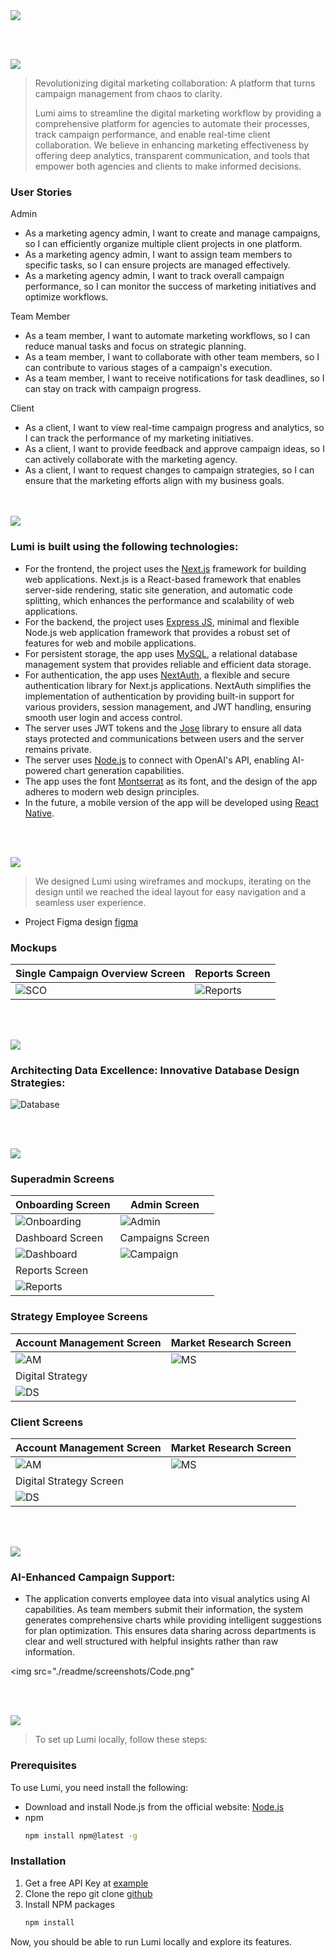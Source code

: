 <img src="./readme/title1.svg"/>

<br><br>

<!-- project philosophy -->
<img src="./readme/title2.svg"/>

> Revolutionizing digital marketing collaboration: A platform that turns campaign management from chaos to clarity.
>
> Lumi aims to streamline the digital marketing workflow by providing a comprehensive platform for agencies to automate their processes, track campaign performance, and enable real-time client collaboration. We believe in enhancing marketing effectiveness by offering deep analytics, transparent communication, and tools that empower both agencies and clients to make informed decisions.

### User Stories
<p>Admin</p>
<ul>
<li>As a marketing agency admin, I want to create and manage campaigns, so I can efficiently organize multiple client projects in one platform.</li>
<li>As a marketing agency admin, I want to assign team members to specific tasks, so I can ensure projects are managed effectively.</li>
<li>As a marketing agency admin, I want to track overall campaign performance, so I can monitor the success of marketing initiatives and optimize workflows.</li>
</ul>
<p>Team Member</p>
<ul>
<li>As a team member, I want to automate marketing workflows, so I can reduce manual tasks and focus on strategic planning.</li>
<li>As a team member, I want to collaborate with other team members, so I can contribute to various stages of a campaign's execution.</li>
<li>As a team member, I want to receive notifications for task deadlines, so I can stay on track with campaign progress.</li>
</ul>
<p>Client</p>
<ul>
<li>As a client, I want to view real-time campaign progress and analytics, so I can track the performance of my marketing initiatives.</li>
<li>As a client, I want to provide feedback and approve campaign ideas, so I can actively collaborate with the marketing agency.</li>
<li>As a client, I want to request changes to campaign strategies, so I can ensure that the marketing efforts align with my business goals.</li>
</ul>
<br><br>
<!-- Tech stack -->
<img src="./readme/title3.svg"/>

###  Lumi is built using the following technologies:

- For the frontend, the project uses the [Next.js](https://nextjs.org/) framework for building web applications. Next.js is a React-based framework that enables server-side rendering, static site generation, and automatic code splitting, which enhances the performance and scalability of web applications.
- For the backend, the project uses [Express JS](https://expressjs.com/), minimal and flexible Node.js web application framework that provides a robust set of features for web and mobile applications.
- For persistent storage, the app uses [MySQL](https://www.mysql.com/), a relational database management system that provides reliable and efficient data storage. 
- For authentication, the app uses [NextAuth](https://next-auth.js.org/), a flexible and secure authentication library for Next.js applications. NextAuth simplifies the implementation of authentication by providing built-in support for various providers, session management, and JWT handling, ensuring smooth user login and access control.
- The server uses JWT tokens and the [Jose](https://www.npmjs.com/package/jose) library to ensure all data stays protected and communications between users and the server remains private.
- The server uses [Node.js](https://nodejs.org/en) to connect with OpenAI's API, enabling AI-powered chart generation capabilities.
- The app uses the font [Montserrat](https://fonts.google.com/specimen/Montserrat) as its font, and the design of the app adheres to modern web design principles.
- In the future, a mobile version of the app will be developed using [React Native](https://reactnative.dev/).

<br><br>
<!-- UI UX -->
<img src="./readme/title4.svg"/>


> We designed Lumi using wireframes and mockups, iterating on the design until we reached the ideal layout for easy navigation and a seamless user experience.

- Project Figma design [figma](https://www.figma.com/file/LsuOx5Wnh5YTGSEtrgvz4l/Purrfect-Pals?type=design&node-id=257%3A79&mode=design&t=adzbABt5hbb91ucZ-1)


### Mockups
| Single Campaign Overview Screen | Reports Screen | 
| ---| ---| 
| ![SCO](./readme/screenshots/SingleCampaignOverview.png) | ![Reports](./readme/screenshots/ReportsOverview.png) | 

<br><br>

<!-- Database Design -->
<img src="./readme/title5.svg"/>

###  Architecting Data Excellence: Innovative Database Design Strategies:


![Database](./readme/screenshots/db.jpg) 


<br><br>


<!-- Implementation -->
<img src="./readme/title6.svg"/>

### Superadmin Screens 
| Onboarding Screen |  Admin Screen |
| ---| ---|
| ![Onboarding](./readme/gifs/signupcompletion.gif) | ![Admin](./readme/gifs/PlatformManager.gif) |
| Dashboard Screen  | Campaigns Screen | 
| ![Dashboard](./readme/gifs/Dashboard.gif) | ![Campaign](./readme/gifs/Campaigns.gif) | 
| Reports Screen |
| ![Reports](./readme/gifs/Reports.gif) |

### Strategy Employee Screens 
| Account Management Screen  | Market Research Screen |   
| ---| ---|
| ![AM](./readme/gifs/Strategy-AccountManagement.gif) | ![MS](./readme/gifs/Strategy-MarketResearch.gif) |
| Digital Strategy |
| ![DS](./readme/gifs/Strategy-DigitalStrategy.gif) |

### Client Screens 
| Account Management Screen  | Market Research Screen|
| ---| ---|
| ![AM](./readme/gifs/Client-AccountManagement.gif) | ![MS](./readme/gifs/Client-MarketResearch.gif) |
| Digital Strategy Screen |
| ![DS](./readme/gifs/Client-DigitalStrategy.gif) |

<br><br>


<!-- Prompt Engineering -->
<img src="./readme/title7.svg"/>

###  AI-Enhanced Campaign Support:

- The application converts employee data into visual analytics using AI capabilities. As team members submit their information, the system generates comprehensive charts while providing intelligent suggestions for plan optimization. This ensures data sharing across departments is clear and well structured with helpful insights rather than raw information.

<img src="./readme/screenshots/Code.png"

<br><br>

<!-- How to run -->
<img src="./readme/title10.svg"/>

> To set up Lumi locally, follow these steps:

### Prerequisites

To use Lumi, you need install the following: 
* Download and install Node.js from the official website: [Node.js](https://nodejs.org/en/download)
* npm
  ```sh
  npm install npm@latest -g
  ```

### Installation

1. Get a free API Key at [example](https://example.com)
2. Clone the repo
   git clone [github](https://github.com/Alexandra-Shbaro/Lumi.git)
3. Install NPM packages
   ```sh
   npm install
   ```

Now, you should be able to run Lumi locally and explore its features.
